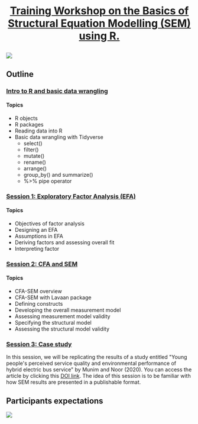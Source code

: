 # <p align="center">[Training Workshop on the Basics of Structural Equation Modelling (SEM) using R.](https://chris-allones.github.io/SEM-R-training/index.html)</p>

![](https://chris-allones.github.io/SEM-R-training/images/preview2.png)


## Outline

### [Intro to R and basic data wrangling](https://chris-allones.github.io/trainings/SEM_presentation/00_intro_r/introR.html)
#### Topics
- R objects
- R packages
- Reading data into R
- Basic data wrangling with Tidyverse
    - select()
    - filter()
    - mutate()
    - rename()
    - arrange()
    - group_by() and summarize()
    - %>% pipe operator

### [Session 1: Exploratory Factor Analysis (EFA)](https://chris-allones.github.io/trainings/SEM_presentation/01_efa/efa_presentation.html)
#### Topics
- Objectives of factor analysis
- Designing an EFA
- Assumptions in EFA
- Deriving factors and assessing overall fit
- Interpreting factor

### [Session 2: CFA and SEM](https://chris-allones.github.io/trainings/SEM_presentation/02_cfa_sem/cfa_sem_presentation.html)
#### Topics
- CFA-SEM overview
- CFA-SEM with Lavaan package
- Defining constructs
- Developing the overall measurement model
- Assessing measurement model validity
- Specifying the structural model
- Assessing the structural model validity

### [Session 3: Case study](https://chris-allones.github.io/trainings/SEM_presentation/03_case_study/03_case_study.html)

In this session, we will be replicating the results of a study entitled "Young people's perceived service quality and environmental performance of hybrid electric bus service" by Munim and Noor (2020). You can access the article by clicking this [DOI link](https://doi.org/10.1016/j.tbs.2020.03.003). The idea of this session is to be familiar with how SEM results are presented in a publishable format.

## Participants expectations

![](https://chris-allones.github.io/trainings/training_expectations/ggwordcloud_expectations.jpg)
